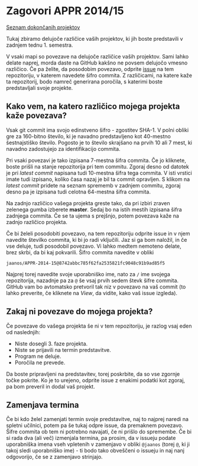 # Zagovori APPR 2014/15

[Seznam dokončanih projektov](DOKONCANI.md)

Tukaj zbiramo delujoče različice vaših projektov, ki jih boste predstavili v zadnjem tednu 1. semestra.

V vsaki mapi so povezave na delujoče različice vaših projektov. Sami lahko delate naprej, morda daste na GitHub kakšno ne povsem delujočo vmesno različico. Če pa želite, da posodobim povezavo, odprite [issue](https://github.com/jaanos/APPR-2014-15-zagovori/issues) na tem repozitoriju, v katerem navedete šifro commita. Z različicami, na katere kaže ta repozitorij, bodo namreč generirana poročila, s katerimi boste predstavljali svoje projekte.

## Kako vem, na katero različico mojega projekta kaže povezava?

Vsak git commit ima svojo edinstveno šifro - zgostitev SHA-1. V polni obliki gre za 160-bitno število, ki je navadno predstavljeno kot 40-mestno šestnajstiško število. Pogosto je to število skrajšano na prvih 10 ali 7 mest, ki navadno zadostujejo za identifikacijo commita.

Pri vsaki povezavi je tako izpisana 7-mestna šifra commita. Če jo kliknete, boste prišli na stanje repozitorija pri tem commitu. Zgoraj desno od datotek je pri _latest commit_ napisana tudi 10-mestna šifra tega commita. V isti vrstici imate tudi izpisano, koliko časa nazaj je bil ta commit opravljen. S klikom na _latest commit_ pridete na seznam sprememb v zadnjem commitu, zgoraj desno pa je izpisana tudi celotna 64-mestna šifra commita.

Na zadnjo različico vašega projekta greste tako, da pri izbiri zraven zelenega gumba izberete **master**. Sedaj bo na istih mestih izpisana šifra zadnjega commita. Če se ta ujema s prejšnjo, potem povezava kaže na zadnjo različico projekta. 

Če bi želeli posodobiti povezavo, na tem repozitoriju odprite issue in v njem navedite številko commita, ki bi jo radi vključili. Jaz si ga bom naložil, in če vse deluje, tudi posodobil povezavo. Vi lahko medtem nemoteno delate, brez skrbi, da bi kaj pokvarili. Šifro commita navedite v obliki
```
jaanos/APPR-2014-15@8742abbc785f62fa2535821fc9048c91b9ad85f5
```
Najprej torej navedite svoje uporabniško ime, nato za `/` ime svojega repozitorija, nazadnje pa za `@` še vsaj prvih sedem števk šifre commita. GitHub vam bo avtomatsko pretvoril tak niz v povezavo na vaš commit (to lahko preverite, če kliknete na _View_, da vidite, kako vaš issue izgleda).

## Zakaj ni povezave do mojega projekta?

Če povezave do vašega projekta še ni v tem repozitoriju, je razlog vsaj eden od naslednjih:

- Niste dosegli 3. faze projekta.
- Niste se prijavili na termin predstavitve.
- Program ne deluje.
- Poročila ne prevede.
 
Da boste pripravljeni na predstavitev, torej poskrbite, da so vse zgornje točke pokrite. Ko je to urejeno, odprite issue z enakimi podatki kot zgoraj, pa bom preveril in dodal vaš projekt.

## Zamenjava termina

Če bi kdo želel zamenjati termin svoje predstavitve, naj to najprej naredi na spletni učilnici, potem pa še tukaj odpre issue, da premaknem povezavo. Šifre commita ob tem ni potrebno navajati, če ni prišlo do spremembe. Če bi si rada dva (ali več) izmenjala termina, pa prosim, da v issueju podate uporabniška imena vseh vpletenih v zamenjavo v obliki `@jaanos` (torej `@`, ki ji takoj sledi uporabniško ime) - ti bodo tako obveščeni o issueju in naj nanj odgovorijo, če se z zamenjavo strinjajo.
